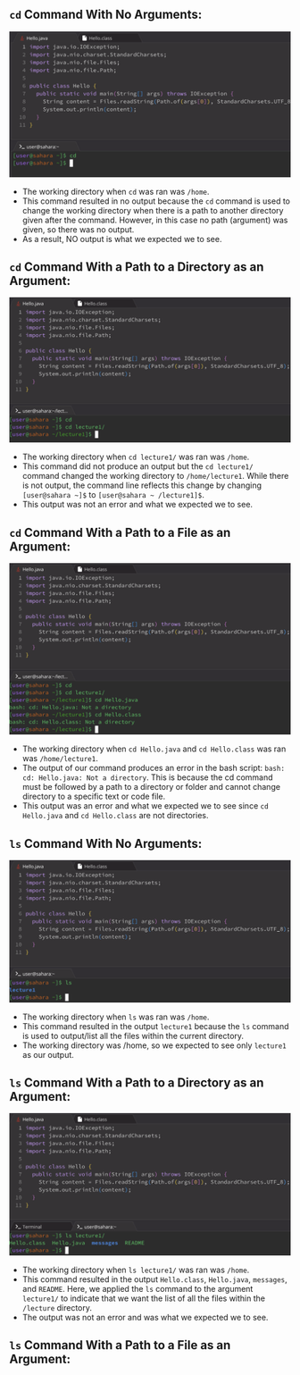 ## `cd` Command With No Arguments:

![Image](https://github.com/sohumseedhar-ucsd/cse15l-lab-reports/blob/main/Screenshot%202024-01-10%20at%2010.02.10%20PM.png?raw=true)

* The working directory when `cd` was ran was `/home`.
* This command resulted in no output because the `cd` command is used to change the working directory when there is a path to another directory given after the command. However, in this case no path (argument) was given, so there was no output.
* As a result, NO output is what we expected we to see.   

## `cd` Command With a Path to a Directory as an Argument:

![Image](https://github.com/sohumseedhar-ucsd/cse15l-lab-reports/blob/main/Screenshot%202024-01-10%20at%2011.01.01%20PM.png?raw=true)

* The working directory when `cd lecture1/` was ran was `/home`.
* This command did not produce an output but the `cd lecture1/` command changed the working directory to `/home/lecture1`. While there is not output, the command line reflects this change by changing `[user@sahara ~]$` to `[user@sahara ~ /lecture1]$`. 
* This output was not an error and what we expected we to see.

## `cd` Command With a Path to a File as an Argument:

![Image](https://github.com/sohumseedhar-ucsd/cse15l-lab-reports/blob/main/Screenshot%202024-01-10%20at%2011.11.02%20PM.png?raw=true)

* The working directory when `cd Hello.java` and `cd Hello.class` was ran was `/home/lecture1`.
* The output of our command produces an error in the bash script: `bash: cd: Hello.java: Not a directory`. This is because the cd command must be followed by a path to a directory or folder and cannot change directory to a specific text or code file. 
* This output was an error and what we expected we to see since `cd Hello.java` and `cd Hello.class` are not directories.

## `ls` Command With No Arguments:

![Image](https://github.com/sohumseedhar-ucsd/cse15l-lab-reports/blob/main/Screenshot%202024-01-10%20at%2011.27.14%20PM.png?raw=true)

* The working directory when `ls` was ran was `/home`.
* This command resulted in the output `lecture1` because the `ls` command is used to output/list all the files within the current directory. 
* The working directory was /home, so we expected to see only `lecture1` as our output. 

## `ls` Command With a Path to a Directory as an Argument:

![Image](https://github.com/sohumseedhar-ucsd/cse15l-lab-reports/blob/main/Screenshot%202024-01-12%20at%201.38.35%20PM.png?raw=true)

* The working directory when `ls lecture1/` was ran was `/home`.
* This command resulted in the output `Hello.class`, `Hello.java`, `messages`, and `README`. Here, we applied the `ls` command to the argument `lecture1/` to indicate that we want the list of all the files within the `/lecture` directory. 
* The output was not an error and was what we expected we to see.

## `ls` Command With a Path to a File as an Argument:
  






